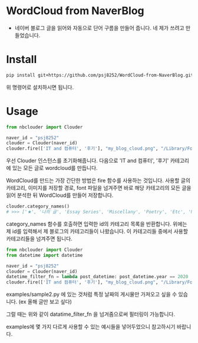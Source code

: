 # WordCloud from NaverBlog

- 네이버 블로그 글을 읽어와 자동으로 단어 구름을 만들어 줍니다. 네 제가 쓰려고 만들었습니다.

# Install

```bash
pip install git+https://github.com/psj8252/WordCloud-from-NaverBlog.git
```
위 명령어로 설치하시면 됩니다.

# Usage

```python
from nbclouder import Clouder

naver_id = "psj8252"
clouder = Clouder(naver_id)
clouder.fire(['IT and 컴퓨터', '후기'], "my_blog_cloud.png", "/Library/Fonts/Arial Unicode.ttf")
```
우선 Clouder 인스턴스를 초기화해줍니다. 다음으로 'IT and 컴퓨터', '후기' 카테고리에 있는 모든 글로 wordcloud를 만듭니다.

WordCloud를 만드는 가장 간단한 방법은 fire 함수를 사용하는 것입니다. 사용할 글의 카테고리, 이미지를 저장할 경로, font 파일을 넘겨주면 바로 해당 카테고리의 모든 글을 읽어 분석한 뒤 WordCloud를 만들어 저장합니다.


```python
clouder.category_names()
# >>> ['★', '나의 글', 'Essay Series', 'Miscellany', 'Poetry', 'Etc', 'My pictures', 'Calligraphy', '필사', '꽃을 보듯 너를 본다', 'Quotes', '후기', '책 - 소감', '책 - Review', '영화', '공연', '방송', 'IT and 컴퓨터', '프로그래밍', '정보보안', '전체글']
```
category_names 함수를 호출하면 입력한 id의 카테고리 목록을 반환합니다. 위에는 제 id를 입력해서 제 블로그의 카테고리들이 나왔습니다. 이 카테고리들 중에서 사용할 카테고리들을 넘겨주면 됩니다.

```python
from nbclouder import Clouder
from datetime import datetime

naver_id = "psj8252"
clouder = Clouder(naver_id)
datetime_filter_fn = lambda post_datetime: post_datetime.year == 2020
clouder.fire(['IT and 컴퓨터', '후기'], "my_blog_cloud.png", "/Library/Fonts/Arial Unicode.ttf", datetime_filter_fn=datetime_filter_fn)
```
examples/sample2.py 에 있는 것처럼 특정 날짜의 게시물만 가져오고 싶을 수 있습니다. (ex 올해 글만 보고 싶다)

그럴 때는 위와 같이 datatime_filter_fn 을 넘겨줌으로써 필터링이 가능합니다.

examples에 몇 가지 다르게 사용할 수 있는 예시들을 넣어두었으니 참고하시기 바랍니다.
